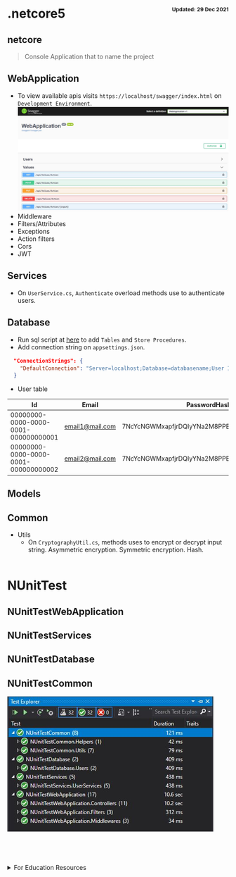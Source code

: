 # **.netcore5** <small style="float:right;font-size: 12px;">Updated: 29 Dec 2021</small>
## **netcore**
> Console Application that to name the project

## **WebApplication**
- To view available apis visits `https://localhost/swagger/index.html` on `Development Environment`.
![Swagger](/src/SwaggerOpenApi.JPG)
- Middleware
- Filters/Attributes
- Exceptions
- Action filters
- Cors
- JWT

## **Services**
- On `UserService.cs`, `Authenticate` overload methods use to authenticate users.

## **Database**
- Run sql script at [here](/netcore/netcoreDbScript.sql) to add `Tables` and `Store Procedures`.
- Add connection string on `appsettings.json`.
```json
  "ConnectionStrings": {
    "DefaultConnection": "Server=localhost;Database=databasename;User Id=username;Password=userpassword;"
  }
```

- User table

| Id | Email | PasswordHash | Username | Created | Updated | Deleted |
| --- | --- | --- | --- | --- | --- | --- |
| 00000000-0000-0000-0001-000000000001 | email1@mail.com | 7NcYcNGWMxapfjrDQIyYNa2M8PPBvHA1J8MCZVNPda4= | user1 | 2022-12-31 00:00:01.443 | 2022-12-31 00:00:01.443 | 0 |
| 00000000-0000-0000-0001-000000000002 | email2@mail.com | 7NcYcNGWMxapfjrDQIyYNa2M8PPBvHA1J8MCZVNPda4= | user22 | 2022-12-31 00:00:01.443 | 2022-12-31 00:00:01.443 | 0 |

## **Models**

## **Common**
- Utils
  - On `CryptographyUtil.cs`, methods uses to encrypt or decrypt input string. Asymmetric encryption. Symmetric encryption. Hash.
<br/><br/>

# **NUnitTest**
## **NUnitTestWebApplication**

## **NUnitTestServices**

## **NUnitTestDatabase**

## **NUnitTestCommon**

![NUnit](/src/NUnitTest.JPG)

<br/>

# 
<details>
<summary>For Education Resources</summary>
<p>

[LICENSE](/LICENSE), for more visit [website](https://demowebapplication-waikhaisheng.azurewebsites.net/)

```javascript
console.log("javascript debug here")
```

</p>
</details>